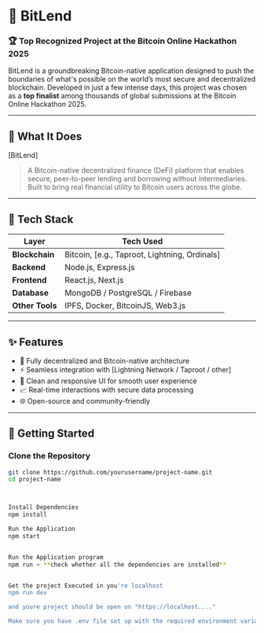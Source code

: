 # 🚀 BitLend

### 🏆 Top Recognized Project at the **Bitcoin Online Hackathon 2025**

BitLend is a groundbreaking Bitcoin-native application designed to push the boundaries of what's possible on the world’s most secure and decentralized blockchain. Developed in just a few intense days, this project was chosen as a **top finalist** among thousands of global submissions at the Bitcoin Online Hackathon 2025.

---

## 🌟 What It Does

[BitLend]
> A Bitcoin-native decentralized finance (DeFi) platform that enables secure, peer-to-peer lending and borrowing without intermediaries. Built to bring real financial utility to Bitcoin users across the globe.


---

## 🔧 Tech Stack

| Layer       | Tech Used                          |
|------------|-------------------------------------|
| **Blockchain** | Bitcoin, [e.g., Taproot, Lightning, Ordinals] |
| **Backend**    | Node.js, Express.js              |
| **Frontend**   | React.js, Next.js                |
| **Database**   | MongoDB / PostgreSQL / Firebase  |
| **Other Tools**| IPFS, Docker, BitcoinJS, Web3.js |

---

## ✨ Features

- 🔐 Fully decentralized and Bitcoin-native architecture
- ⚡ Seamless integration with [Lightning Network / Taproot / other]
- 💬 Clean and responsive UI for smooth user experience
- 📈 Real-time interactions with secure data processing
- 🌐 Open-source and community-friendly

---

## 🚀 Getting Started

### Clone the Repository

```bash
git clone https://github.com/yourusername/project-name.git
cd project-name



Install Dependencies
npm install

Run the Application
npm start


Run the Application program
npm run ~ **check whether all the dependencies are installed**


Get the project Executed in you're localhost
npm run dev

and youre project should be open on "https://localhost...."

Make sure you have .env file set up with the required environment variables.
```
